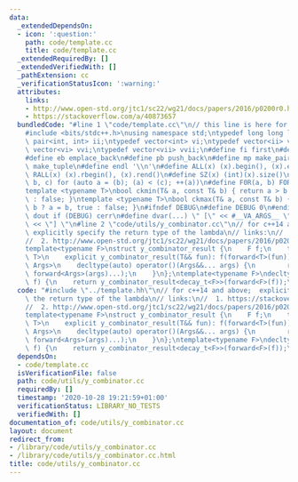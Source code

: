 ```yaml
---
data:
  _extendedDependsOn:
  - icon: ':question:'
    path: code/template.cc
    title: code/template.cc
  _extendedRequiredBy: []
  _extendedVerifiedWith: []
  _pathExtension: cc
  _verificationStatusIcon: ':warning:'
  attributes:
    links:
    - http://www.open-std.org/jtc1/sc22/wg21/docs/papers/2016/p0200r0.html
    - https://stackoverflow.com/a/40873657
  bundledCode: "#line 1 \"code/template.cc\"\n// this line is here for a reason\n\
    #include <bits/stdc++.h>\nusing namespace std;\ntypedef long long ll;\ntypedef\
    \ pair<int, int> ii;\ntypedef vector<int> vi;\ntypedef vector<ii> vii;\ntypedef\
    \ vector<vi> vvi;\ntypedef vector<vii> vvii;\n#define fi first\n#define se second\n\
    #define eb emplace_back\n#define pb push_back\n#define mp make_pair\n#define mt\
    \ make_tuple\n#define endl '\\n'\n#define ALL(x) (x).begin(), (x).end()\n#define\
    \ RALL(x) (x).rbegin(), (x).rend()\n#define SZ(x) (int)(x).size()\n#define FOR(a,\
    \ b, c) for (auto a = (b); (a) < (c); ++(a))\n#define F0R(a, b) FOR (a, 0, (b))\n\
    template <typename T>\nbool ckmin(T& a, const T& b) { return a > b ? a = b, true\
    \ : false; }\ntemplate <typename T>\nbool ckmax(T& a, const T& b) { return a <\
    \ b ? a = b, true : false; }\n#ifndef DEBUG\n#define DEBUG 0\n#endif\n#define\
    \ dout if (DEBUG) cerr\n#define dvar(...) \" [\" << #__VA_ARGS__ \": \" << (__VA_ARGS__)\
    \ << \"] \"\n#line 2 \"code/utils/y_combinator.cc\"\n// for c++14 and above; \
    \ explicitly specify the return type of the lambda\n// links:\n//  1. https://stackoverflow.com/a/40873657\n\
    //  2. http://www.open-std.org/jtc1/sc22/wg21/docs/papers/2016/p0200r0.html\n\
    template<typename F>\nstruct y_combinator_result {\n    F f;\n    template<typename\
    \ T>\n    explicit y_combinator_result(T&& fun): f(forward<T>(fun)) {}\n    template<typename...\
    \ Args>\n    decltype(auto) operator()(Args&&... args) {\n        return f(ref(*this),\
    \ forward<Args>(args)...);\n    }\n};\ntemplate<typename F>\ndecltype(auto) y_combinator(F&&\
    \ f) {\n    return y_combinator_result<decay_t<F>>(forward<F>(f));\n}\n"
  code: "#include \"../template.hh\"\n// for c++14 and above;  explicitly specify\
    \ the return type of the lambda\n// links:\n//  1. https://stackoverflow.com/a/40873657\n\
    //  2. http://www.open-std.org/jtc1/sc22/wg21/docs/papers/2016/p0200r0.html\n\
    template<typename F>\nstruct y_combinator_result {\n    F f;\n    template<typename\
    \ T>\n    explicit y_combinator_result(T&& fun): f(forward<T>(fun)) {}\n    template<typename...\
    \ Args>\n    decltype(auto) operator()(Args&&... args) {\n        return f(ref(*this),\
    \ forward<Args>(args)...);\n    }\n};\ntemplate<typename F>\ndecltype(auto) y_combinator(F&&\
    \ f) {\n    return y_combinator_result<decay_t<F>>(forward<F>(f));\n}\n"
  dependsOn:
  - code/template.cc
  isVerificationFile: false
  path: code/utils/y_combinator.cc
  requiredBy: []
  timestamp: '2020-10-28 19:21:59+01:00'
  verificationStatus: LIBRARY_NO_TESTS
  verifiedWith: []
documentation_of: code/utils/y_combinator.cc
layout: document
redirect_from:
- /library/code/utils/y_combinator.cc
- /library/code/utils/y_combinator.cc.html
title: code/utils/y_combinator.cc
---
```

